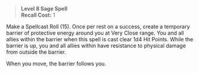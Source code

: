 > **Level 8 Sage Spell**  
> **Recall Cost:** 1

Make a Spellcast Roll (15). Once per rest on a success, create a temporary barrier of protective energy around you at Very Close range. You and all allies within the barrier when this spell is cast clear 1d4 Hit Points. While the barrier is up, you and all allies within have resistance to physical damage from outside the barrier.

When you move, the barrier follows you.
